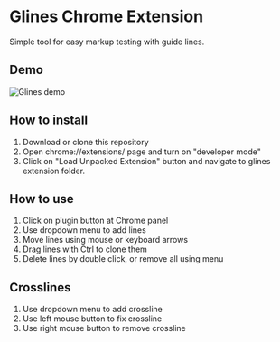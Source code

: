# Glines Chrome Extension

Simple tool for easy markup testing with guide lines.

## Demo 

![Glines demo](http://i.imgur.com/8Yt99WG.gif)

## How to install

1. Download or clone this repository
2. Open chrome://extensions/ page and turn on "developer mode"
3. Click on "Load Unpacked Extension" button and navigate to glines extension folder.

## How to use

1. Click on plugin button at Chrome panel
2. Use dropdown menu to add lines
3. Move lines using mouse or keyboard arrows
4. Drag lines with Ctrl to clone them
5. Delete lines by double click, or remove all using menu

## Crosslines

1. Use dropdown menu to add crossline
2. Use left mouse button to fix crossline
3. Use right mouse button to remove crossline